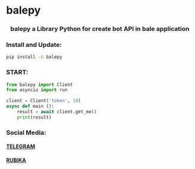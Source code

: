 # balepy

<h3 align="center"> balepy a Library Python for create bot API in bale application </h3>

### Install and Update:
```bash
pip install -U balepy
```

### START:
```python
from balepy import Client
from asyncio import run

client = Client('token', 10)
async def main ():
    result = await client.get_me()
    print(result)
```

### Social Media:
#### <a href="https://t.me/TheCommit">TELEGRAM</a>
#### <a href="https://rubika.ir/TheBalepy">RUBIKA</a>
